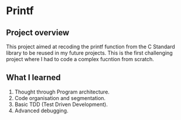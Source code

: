 # Printf
## Project overview

This project aimed at recoding the printf function from the C Standard library to be reused in my future projects. This is the first challenging project where I had to code a complex fucntion from scratch.

## What I learned

1. Thought through Program architecture.
2. Code organisation and segmentation.
3. Basic TDD (Test Driven Development).
4. Advanced debugging.
